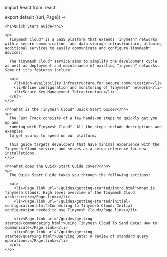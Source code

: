 import React from 'react'

export default ({url, Page}) =>
  <Page url={url} name="Quick Start" subtree={false} next="/guides/getting-started/intro.html">

    <h1>Quick Start Guide</h1>

    <p>
      Tinymesh Cloud™ is a SaaS platform that extends Tinymesh™ networks with a secure communication- and data storage infrastructure, allowing additional services to easily communicate and configure Tinymesh™ devices.

      The Tinymesh Cloud™ service aims to simplify the development cycle as well as deployment and maintenance of existing Tinymesh™ networks. Some of it's features include:

      <ul>
        <li>High-availability infrastructure for secure communication</li>
        <li>Online configuration and monitoring of Tinymesh™ networks</li>
        <li>Secure Key Management Infrastructure</li>
      </ul>
    </p>

    <h4>What is the Tinymesh Cloud™ Quick Start Guide?</h4>
    <p>
      The Fast Track consists of a few hands-on steps to quickly get you up and
      running with Tinymesh Cloud™. All the steps include descriptions and examples
      to get you up to speed on our platform.

      This guide targets developers that have minimal experience with the Tinymesh Cloud service, and serves as a setup reference for new installations.
    </p>

    <h4>What does the Quick Start Guide cover?</h4>
    <p>
      The Quick Start Guide takes you through the following sections:

      <ul>
        <li><Page.link url="/guides/getting-started/intro.html">What is Tinymesh Cloud?: High level overview of the Tinymesh Cloud architecture</Page.link></li>
        <li><Page.link url="/guides/getting-started/initial-configuration.html">Connecting to Tinymesh Cloud: Initial configuration needed to use Tinymesh Cloud</Page.link></li>

        <li><Page.link url="/guides/getting-started/communcating.html">Using Tinymesh Cloud To Send Data: How to  communicate</Page.link></li>
        <li><Page.link url="/guides/getting-started/querying.html">Querying Data: A review of standard query operations.</Page.link></li>
      </ul>
    </p>
  </Page>
